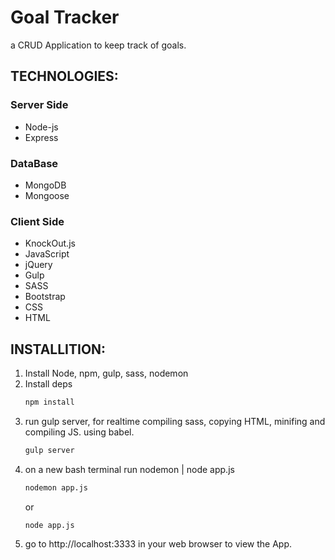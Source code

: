 <!-- heading -->
# Goal Tracker
a CRUD Application to keep track of goals.

## TECHNOLOGIES: 
### Server Side
* Node-js
* Express
### DataBase
* MongoDB
* Mongoose
### Client Side
* KnockOut.js
* JavaScript
* jQuery
* Gulp
* SASS
* Bootstrap
* CSS
* HTML

## INSTALLITION:
1. Install Node, npm, gulp, sass, nodemon
1. Install deps
    ```bash
    npm install
    ```
1. run gulp server, for realtime compiling sass, copying HTML, minifing and compiling JS. using babel.
    ```bash
    gulp server
    ```
1. on a new bash terminal run nodemon | node app.js
    ```bash
    nodemon app.js
    ```
    or
    ```
    node app.js
    ```    
1. go to http://localhost:3333 in your web browser to view the App.
